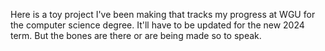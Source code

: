 Here is a toy project I've been making that tracks my progress at WGU for the computer science degree. It'll have to be updated for the new 2024 term. But the bones are there or are being made so to speak.
